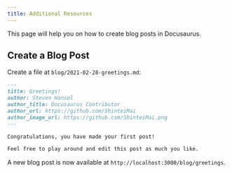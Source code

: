 ```yaml
---
title: Additional Resources
---
```


This page will help you on how to create blog posts in Docusaurus.

## Create a Blog Post

Create a file at `blog/2021-02-28-greetings.md`:

```md title="blog/2021-02-28-greetings.md"
---
title: Greetings!
author: Steven Hansel
author_title: Docusaurus Contributor
author_url: https://github.com/ShinteiMai
author_image_url: https://github.com/ShinteiMai.png
---

Congratulations, you have made your first post!

Feel free to play around and edit this post as much you like.
```

A new blog post is now available at `http://localhost:3000/blog/greetings`.
